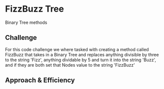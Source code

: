 # FizzBuzz Tree
Binary Tree methods
## Challenge
For this code challenge we where tasked with creating a method called FizzBuzz that takes in a Binary Tree and replaces
anything divisible by three to the string 'Fizz', anything dividable by 5 and turn it into the string 'Buzz', and if
they are both set that Nodes value to the string 'FizzBuzz'
## Approach & Efficiency